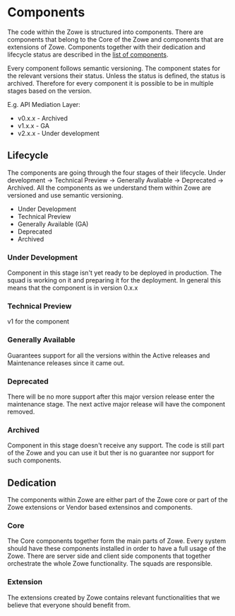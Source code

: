 # Components

The code within the Zowe is structured into components. There are components that belong to the Core of the Zowe and components that are extensions of Zowe. Components together with their dedication and lifecycle status are described in the [list of components](list-of-components.md). 

Every component follows semantic versioning. The component states for the relevant versions their status. Unless the status is defined, the status is archived. Therefore for every component it is possible to be in multiple stages based on the version.

E.g. API Mediation Layer:
- v0.x.x - Archived
- v1.x.x - GA
- v2.x.x - Under development



## Lifecycle

The components are going through the four stages of their lifecycle. Under development -> Technical Preview -> Generally Avaliable -> Deprecated -> Archived. All the components as we understand them within Zowe are versioned and use semantic versioning. 

- Under Development 
- Technical Preview
- Generally Available (GA)
- Deprecated
- Archived

### Under Development

Component in this stage isn't yet ready to be deployed in production. The squad is working on it and preparing it for the deployment. In general this means that the component is in version 0.x.x 

### Technical Preview

v1 for the component

### Generally Available 

Guarantees support for all the versions within the Active releases and Maintenance releases since it came out. 

### Deprecated

There will be no more support after this major version release enter the maintenance stage. The next active major release will have the component removed. 

### Archived

Component in this stage doesn't receive any support. The code is still part of the Zowe and you can use it but ther is no guarantee nor support for such components. 

## Dedication

The components within Zowe are either part of the Zowe core or part of the Zowe extensions or Vendor based extensinos and components. 

### Core

The Core components together form the main parts of Zowe. Every system should have these components installed in order to have a full usage of the Zowe. There are server side and client side components that together orchestrate the whole Zowe functionality. The squads are responsible. 

### Extension

The extensions created by Zowe contains relevant functionalities that we believe that everyone should benefit from. 
